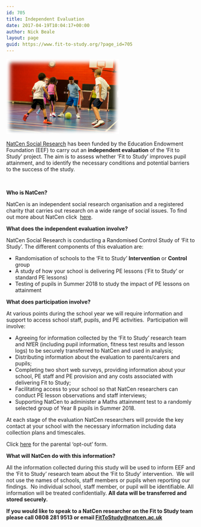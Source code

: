```yaml
---
id: 705
title: Independent Evaluation
date: 2017-04-19T10:04:17+00:00
author: Nick Beale
layout: page
guid: https://www.fit-to-study.org/?page_id=705
---
```

[<img class="size-medium wp-image-440 alignleft" src="/wp-content/uploads/2017/03/blur_edges2.jpg?resize=300%2C200&#038;ssl=1" alt="" width="300" height="200" data-recalc-dims="1" />](/wp-content/uploads/2017/03/blur_edges2.jpg?ssl=1)

[NatCen Social Research](http://natcen.ac.uk/taking-part/studies-in-field/fit-to-study/about/) has been funded by the Education Endowment Foundation (EEF) to carry out an **independent evaluation** of the &#8216;Fit to Study&#8217; project. The aim is to assess whether &#8216;Fit to Study&#8217; improves pupil attainment, and to identify the necessary conditions and potential barriers to the success of the study.

&nbsp;

**Who is NatCen?**

NatCen is an independent social research organisation and a registered charity that carries out research on a wide range of social issues. To find out more about NatCen click  [here](http://www.natcen.ac.uk).

**What does the independent evaluation involve?**

NatCen Social Research is conducting a Randomised Control Study of &#8216;Fit to Study&#8217;. The different components of this evaluation are:

  * Randomisation of schools to the &#8216;Fit to Study&#8217; **Intervention** or **Control** group
  * A study of how your school is delivering PE lessons (&#8216;Fit to Study&#8217; or standard PE lessons)
  * Testing of pupils in Summer 2018 to study the impact of PE lessons on attainment

**What does participation involve?**

At various points during the school year we will require information and support to access school staff, pupils, and PE activities.  Participation will involve:

  * Agreeing for information collected by the &#8216;Fit to Study&#8217; research team and NfER (including pupil information, fitness test results and lesson logs) to be securely transferred to NatCen and used in analysis;
  * Distributing information about the evaluation to parents/carers and pupils;
  * Completing two short web surveys, providing information about your school, PE staff and PE provision and any costs associated with delivering Fit to Study;
  * Facilitating access to your school so that NatCen researchers can conduct PE lesson observations and staff interviews;
  * Supporting NatCen to administer a Maths attainment test to a randomly selected group of Year 8 pupils in Summer 2018.

At each stage of the evaluation NatCen researchers will provide the key contact at your school with the necessary information including data collection plans and timescales.

Click [here](https://www.fit-to-study.org/wp-content/uploads/2018/05/NatCen-Parent-Consent-Letter_Fit-to-Study-evaluation.pdf) for the parental &#8216;opt-out&#8217; form.

**What will NatCen do with this information?**

All the information collected during this study will be used to inform EEF and the &#8216;Fit to Study&#8217; research team about the &#8216;Fit to Study&#8217; intervention.  We will not use the names of schools, staff members or pupils when reporting our findings.  No individual school, staff member, or pupil will be identifiable. All information will be treated confidentially. **All data will be transferred and stored securely.**

**If you would like to speak to a NatCen researcher on the Fit to Study team please call 0808 281 9513 or email FitToStudy@natcen.ac.uk**

&nbsp;